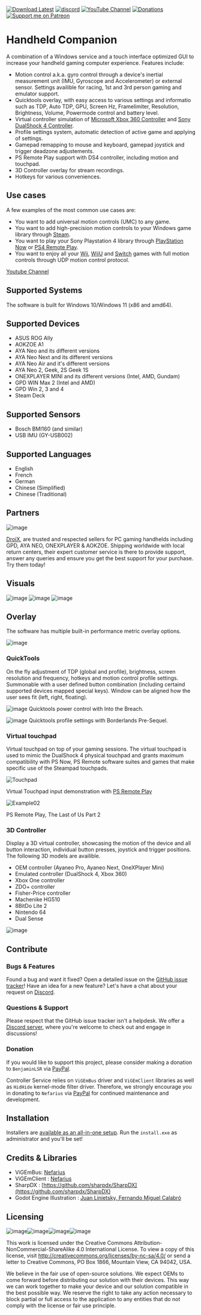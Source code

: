 [![Download Latest](https://img.shields.io/github/downloads/Valkirie/HandheldCompanion/latest/total?style=flat-square&color=orange&label=Download%20Latest)](https://github.com/Valkirie/ControllerService/releases/latest)
[![discord](https://img.shields.io/discord/1054321983166365726?color=orange&label=Discord&logo=discord&logoColor=white&style=flat-square)](https://discord.gg/znHuywFz5M)
[![YouTube Channel](https://img.shields.io/youtube/channel/subscribers/UCFLra6QVYJYeaWp2mGaq3Og?style=flat-square&color=orange&label=YouTube%20Channel&logo=youtube&logoColor=white)](https://www.youtube.com/channel/UCFLra6QVYJYeaWp2mGaq3Og)
[![Donations](https://img.shields.io/badge/PayPal-00457C?style=flat-square&color=orange&label=Donations&logo=paypal&logoColor=white)](https://www.paypal.com/paypalme/BenjaminLSR)
[![Support me on Patreon](https://img.shields.io/endpoint.svg?url=https%3A%2F%2Fshieldsio-patreon.vercel.app%2Fapi%3Fusername%3Dhandheldcompanion%26type%3Dpatrons&style=flat-square&color=orange&label=Patreon&logoColor=white)](https://patreon.com/handheldcompanion)

# Handheld Companion

A combination of a Windows service and a touch interface optimized GUI to increase your handheld gaming computer experience. Features include:
- Motion control a.k.a. gyro control through a device's inertial measurement unit (IMU, Gyroscope and Accelerometer) or external sensor. Settings availible for racing, 1st and 3rd person gaming and emulator support.
- Quicktools overlay, with easy access to various settings and informatio such as TDP, Auto TDP, GPU, Screen Hz, Framelimiter, Resolution, Brightness, Volume, Powermode control and battery level.
- Virtual controller simulation of [Microsoft Xbox 360 Controller](https://en.wikipedia.org/wiki/Xbox_360_controller) and [Sony DualShock 4 Controller](https://en.wikipedia.org/wiki/DualShock#DualShock_4).
- Profile settings system, automatic detection of active game and applying of settings.
- Gamepad remapping to mouse and keyboard, gamepad joystick and trigger deadzone adjustements.
- PS Remote Play support with DS4 controller, including motion and touchpad.
- 3D Controller overlay for stream recordings.
- Hotkeys for various conveniences. 

## Use cases
A few examples of the most common use cases are:
- You want to add universal motion controls (UMC) to any game.
- You want to add high-precision motion controls to your Windows game library through [Steam](https://store.steampowered.com/controller/update/dec15).
- You want to play your Sony Playstation 4 library through [PlayStation Now](https://www.playstation.com/en-us/ps-now/) or [PS4 Remote Play](<https://remoteplay.dl.playstation.net/remoteplay/>).
- You want to enjoy all your [Wii](https://dolphin-emu.org/), [WiiU](https://cemu.info/) and [Switch](https://yuzu-emu.org/) games with full motion controls through UDP motion control protocol.

[Youtube Channel](https://www.youtube.com/channel/UCFLra6QVYJYeaWp2mGaq3Og)

## Supported Systems
The software is built for Windows 10/Windows 11 (x86 and amd64).

## Supported Devices

- ASUS ROG Ally
- AOKZOE A1
- AYA Neo and its different versions
- AYA Neo Next and its different versions
- AYA Neo Air and it's different versions
- AYA Neo 2, Geek, 2S Geek 1S
- ONEXPLAYER MINI and its different versions (Intel, AMD, Gundam)
- GPD WIN Max 2 (Intel and AMD)
- GPD Win 2, 3 and 4
- Steam Deck

## Supported Sensors
- Bosch BMI160 (and similar)
- USB IMU (GY-USB002)

## Supported Languages
- English
- French
- German
- Chinese (Simplified)
- Chinese (Traditional)

## Partners
![image](https://droix.net/wp-content/uploads/2023/06/Logo_%D1%852.png)

[DroiX](https://droix.net/?ref=dxhc), are trusted and respected sellers for PC gaming handhelds including GPD, AYA NEO, ONEXPLAYER & AOKZOE. Shipping worldwide with local return centers, their expert customer service is there to provide support, answer any queries and ensure you get the best support for your purchase. Try them today!

## Visuals
![image](https://github.com/Valkirie/HandheldCompanion/assets/14330834/c6aec83c-cf8e-43bf-a577-1b05aedc55aa)
![image](https://github.com/Valkirie/HandheldCompanion/assets/14330834/dba3ab8a-4b73-4e61-a278-7fe37c66b85d)
![image](https://github.com/Valkirie/HandheldCompanion/assets/14330834/0bacdd65-3d6d-4dd2-a70d-a6871b1f51a9)

## Overlay
The software has multiple built-in performance metric overlay options. 

![image](https://github.com/Valkirie/HandheldCompanion/assets/14330834/b01e757d-3a68-4d8d-b62e-9129b577d022)

### QuickTools

On the fly adjustment of TDP (global and profile), brightness, screen resolution and frequency, hotkeys and motion control profile settings. Summonable with a user defined button combination (including certaind supported devices mapped special keys). Window can be aligned how the user sees fit (left, right, floating).

![image](https://github.com/Valkirie/HandheldCompanion/assets/14330834/889a1a1c-4775-4261-a173-c275eb4071ad)
Quicktools power control with Into the Breach.

![image](https://github.com/Valkirie/HandheldCompanion/assets/14330834/ec35272e-4c9e-4386-9b0f-3b4e3aa0cf6d)
Quicktools profile settings with Borderlands Pre-Sequel.

### Virtual touchpad

Virtual touchpad on top of your gaming sessions. The virtual touchpad is used to mimic the DualShock 4 physical touchpad and grants maximum compatibility with PS Now, PS Remote software suites and games that make specific use of the Steampad touchpads.

![Touchpad](https://thumbs.gfycat.com/DiscreteJollyBluemorphobutterfly-size_restricted.gif)

Virtual Touchpad input demonstration with [PS Remote Play](https://remoteplay.dl.playstation.net/remoteplay/lang/en/)

![Example02](https://user-images.githubusercontent.com/14330834/184550793-d81e2ec9-0271-4aae-bc44-7aeb393631ea.png)

PS Remote Play, The Last of Us Part 2

### 3D Controller

Display a 3D virtual controller, showcasing the motion of the device and all button interaction, individual button presses, joystick and trigger positions. The following 3D models are availible.
  - OEM controller (Ayaneo Pro, Ayaneo Next, OneXPlayer Mini)
  - Emulated controller (DualShock 4, Xbox 360)
  - Xbox One controller
  - ZDO+ controller
  - Fisher-Price controller
  - Machenike HG510 
  - 8BitDo Lite 2
  - Nintendo 64
  - Dual Sense

![image](https://thumbs.gfycat.com/BlackandwhiteRareBorderterrier-size_restricted.gif)

## Contribute
### Bugs & Features
Found a bug and want it fixed? Open a detailed issue on the [GitHub issue tracker](../../issues)!
Have an idea for a new feature? Let's have a chat about your request on [Discord](https://discord.gg/znHuywFz5M).

### Questions & Support
Please respect that the GitHub issue tracker isn't a helpdesk. We offer a [Discord server](https://discord.gg/znHuywFz5M), where you're welcome to check out and engage in discussions!

### Donation
If you would like to support this project, please consider making a donation to `BenjaminLSR` via [PayPal](https://www.paypal.com/paypalme/BenjaminLSR).

Controller Service relies on `ViGEmBus` driver and `ViGEmClient` libraries as well as `HidHide` kernel-mode filter driver. Therefore, we strongly encourage you in donating to `Nefarius` via [PayPal](https://paypal.me/NefariusMaximus) for continued maintenance and development.

## Installation
Installers are [available as an all-in-one setup](../../releases/latest).
Run the `install.exe` as administrator and you'll be set!

## Credits & Libraries
- ViGEmBus: [Nefarius](https://github.com/ViGEm/ViGEmBus)
- ViGEmClient : [Nefarius](https://github.com/ViGEm/ViGEmClient)
- SharpDX : [https://github.com/sharpdx/SharpDX](https://github.com/sharpdx/SharpDX)
- Godot Engine Illustration : [Juan Linietsky, Fernando Miguel Calabró](https://github.com/godotengine/tps-demo)

## Licensing

![image](https://user-images.githubusercontent.com/934757/159507299-ee55ec0b-8c0a-41b6-8dab-a1c72589565e.png)![image](https://user-images.githubusercontent.com/934757/159507349-caf88e3f-508b-4293-ae69-9918d6ba3d75.png)![image](https://user-images.githubusercontent.com/934757/159507749-c6ce02f6-b428-4592-96ca-95084ac5669b.png)![image](https://user-images.githubusercontent.com/934757/159507875-9ee29e9d-9528-4345-9503-0e2a13faeb4c.png)

This work is licensed under the Creative Commons Attribution-NonCommercial-ShareAlike 4.0 International License. To view a copy of this license, visit http://creativecommons.org/licenses/by-nc-sa/4.0/ or send a letter to Creative Commons, PO Box 1866, Mountain View, CA 94042, USA.

We believe in the fair use of open-source solutions. We expect OEMs to come forward before distributing our solution with their devices. This way we can work together to make your device and our solution compatible in the best possible way. We reserve the right to take any action necessary to block partial or full access to the application to any entities that do not comply with the license or fair use principle.
